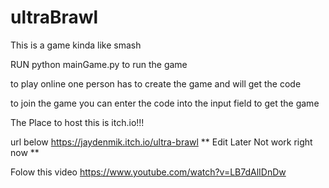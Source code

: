 # ultraBrawl

This is a game kinda like smash

RUN python mainGame.py to run the game

to play online one person has to create the game and will get the code

to join the game you can enter the code into the input field to get the game

The Place to host this is itch.io!!!

url below
https://jaydenmik.itch.io/ultra-brawl
** Edit Later Not work right now **

Folow this video
https://www.youtube.com/watch?v=LB7dAlIDnDw
